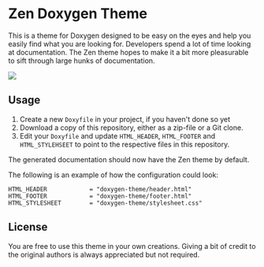 Zen Doxygen Theme
=================

This is a theme for Doxygen designed to be easy on the eyes and help you easily
find what you are looking for. Developers spend a lot of time looking at
documentation. The Zen theme hopes to make it a bit more pleasurable to sift
through large hunks of documentation.

<img src="https://raw.githubusercontent.com/ZenCPP/zen-doxygen-theme/master/screenshot.png" />

## Usage

1. Create a new `Doxyfile` in your project, if you haven't done so yet
2. Download a copy of this repository, either as a zip-file or a Git clone.
3. Edit your `Doxyfile` and update `HTML_HEADER`, `HTML_FOOTER` and
   `HTML_STYLEHSEET` to point to the respective files in this repository.

The generated documentation should now have the Zen theme by default.

The following is an example of how the configuration could look:

```
HTML_HEADER            = "doxygen-theme/header.html"
HTML_FOOTER            = "doxygen-theme/footer.html"
HTML_STYLESHEET        = "doxygen-theme/stylesheet.css"
```

## License

You are free to use this theme in your own creations. Giving a bit of credit to
the original authors is always appreciated but not required.

